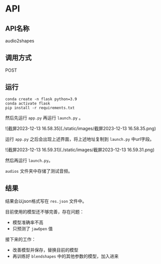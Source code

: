 # API

## API名称

audio2shapes

## 调用方式

POST

## 运行

```
conda create -n flask python=3.9
conda activate flask
pip install -r requirements.txt
```

然后先运行 `app.py` 再运行 `launch.py` 。

![截屏2023-12-13 16.58.35](./static/images/截屏2023-12-13 16.58.35.png)

运行 `app.py` 之后会出现上述界面，将上述地址复制到 `launch.py` 中url字段。

![截屏2023-12-13 16.59.31](./static/images/截屏2023-12-13 16.59.31.png)

然后再运行 `launch.py`。

`audios` 文件夹中存储了测试音频。

## 结果

结果会以json格式写在 `res.json` 文件中。

目前使用的模型还不够完善，存在问题：

* 模型准确率不高
* 只预测了 `jawOpen` 值

接下来的工作：

* 改善模型并保存，替换目前的模型
* 再训练好 `blendshapes` 中的其他参数的模型，加入进来